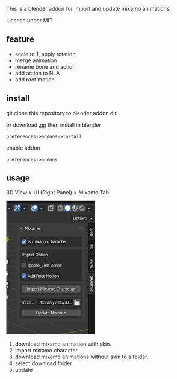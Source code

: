This is a blender addon for import and update mixamo animations.  

License under MIT.

## feature
- scale to 1, apply rotation
- merge animation
- rename bone and action
- add action to NLA
- add root motion

## install
git clone this repository to blender addon dir.

or download [zip](https://github.com/ywaby/mixamo2bl/archive/refs/heads/master.zip) then install in blender
```
preferences->addons->install
```

enable addon 
```
preferences->addons
```

## usage
3D View > UI (Right Panel) > Mixamo Tab  

![screenshot](./screenshot.jpg)

1. download mixamo animation with skin.
2. import mixamo character 
3. download mixamo animations without skin to a folder.
4. select download folder
5. update


<!-- ## TODO
- json config for rename bone 
- support gltf
- add leaf bone option if need

BUG
- can not move frame alfter import
 -->